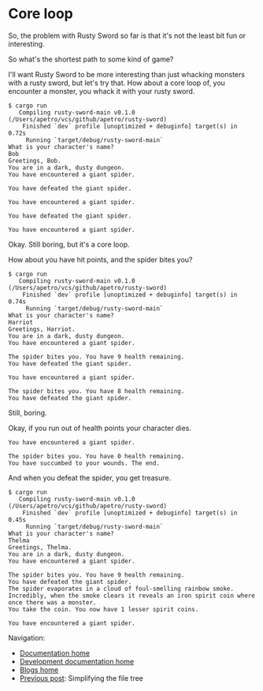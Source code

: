 # Core loop

So, the problem with Rusty Sword so far is that it's not the least bit fun or interesting.

So what's the shortest path to some kind of game?

I'll want Rusty Sword to be more interesting than just whacking monsters with a rusty sword, but let's try that. How about a core loop of, you encounter a monster, you whack it with your rusty sword.

```shell
$ cargo run
   Compiling rusty-sword-main v0.1.0 (/Users/apetro/vcs/github/apetro/rusty-sword)
    Finished `dev` profile [unoptimized + debuginfo] target(s) in 0.72s
     Running `target/debug/rusty-sword-main`
What is your character's name?
Bob
Greetings, Bob.
You are in a dark, dusty dungeon.
You have encountered a giant spider.

You have defeated the giant spider.

You have encountered a giant spider.

You have defeated the giant spider.

You have encountered a giant spider.
```

Okay. Still boring, but it's a core loop.

How about you have hit points, and the spider bites you?

```shell
$ cargo run
   Compiling rusty-sword-main v0.1.0 (/Users/apetro/vcs/github/apetro/rusty-sword)
    Finished `dev` profile [unoptimized + debuginfo] target(s) in 0.74s
     Running `target/debug/rusty-sword-main`
What is your character's name?
Harriot
Greetings, Harriot.
You are in a dark, dusty dungeon.
You have encountered a giant spider.

The spider bites you. You have 9 health remaining.
You have defeated the giant spider.

You have encountered a giant spider.

The spider bites you. You have 8 health remaining.
You have defeated the giant spider.
```

Still, boring.

Okay, if you run out of health points your character dies.

```shell
You have encountered a giant spider.

The spider bites you. You have 0 health remaining.
You have succumbed to your wounds. The end.
```

And when you defeat the spider, you get treasure.

```shell
$ cargo run
   Compiling rusty-sword-main v0.1.0 (/Users/apetro/vcs/github/apetro/rusty-sword)
    Finished `dev` profile [unoptimized + debuginfo] target(s) in 0.45s
     Running `target/debug/rusty-sword-main`
What is your character's name?
Thelma
Greetings, Thelma.
You are in a dark, dusty dungeon.
You have encountered a giant spider.

The spider bites you. You have 9 health remaining.
You have defeated the giant spider.
The spider evaporates in a cloud of foul-smelling rainbow smoke.
Incredibly, when the smoke clears it reveals an iron spirit coin where once there was a monster.
You take the coin. You now have 1 lesser spirit coins.

You have encountered a giant spider.
```



Navigation:

+ [Documentation home](../../../README.md)
+ [Development documentation home](../../README.md)
+ [Blogs home](../README.md)
+ [Previous post](../004-simpler-file-tree/README.md): Simplifying the file tree
